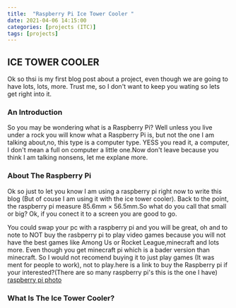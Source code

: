 ```yaml
---
title:  "Raspberry Pi Ice Tower Cooler "
date: 2021-04-06 14:15:00
categories: [projects (ITC)]
tags: [projects]
---
```



## ICE TOWER COOLER

Ok so thsi is my first blog post about a project, even 
though we are going to have lots, lots, more.
Trust me, so I don't want to keep you wating so lets get right into it.

### An Introduction
So you may be wondering what is a Raspberry Pi?
Well unless you live under a rock you will know what a Raspberry Pi is,
but not the one I am talking about,no, this type is a computer type.
YESS you read it, a computer, I don't mean a full on computer
a little one.Now don't leave because you think I am talking nonsens,
let me explane more.

### About The Raspberry Pi
Ok so just to let you know I am using a raspberry pi right now to write 
this blog (But of couse I am using it with the ice tower cooler). Back to the point, the raspberry pi
 measure 85.6mm × 56.5mm.So what do you call that small or big?
 Ok, if you conect it to a screen you are good to go.
 
 You could swap your pc with a raspberry pi and you will be great,
 oh and to note to NOT buy the rasbperry pi to play video games because you will not 
 have the best games like Among Us or Rocket League,minecraft and lots more.
 Even though you get minecraft pi which is a bader version than minecraft.
 So I would not recomend buying it to just play games (It was ment for people to work),
 not to play.here is a link to buy the Raspberry pi if your interested?(There are so many raspberry pi's this is the one I have)  
[raspberry pi photo](https://www.amazon.co.uk/Raspberry-Pi-ARM-Cortex-A72-Bluetooth-Micro-HDMI/dp/B07TC2BK1X/ref=sr_1_3?crid=3MOARPYOR5CG5&dchild=1&keywords=raspberry+pi+4+model+b+4gb&qid=1617729848&sprefix=Raspberry+Pi+4+Model+B+4G%2Caps%2C1)

### What Is The Ice Tower Cooler?


